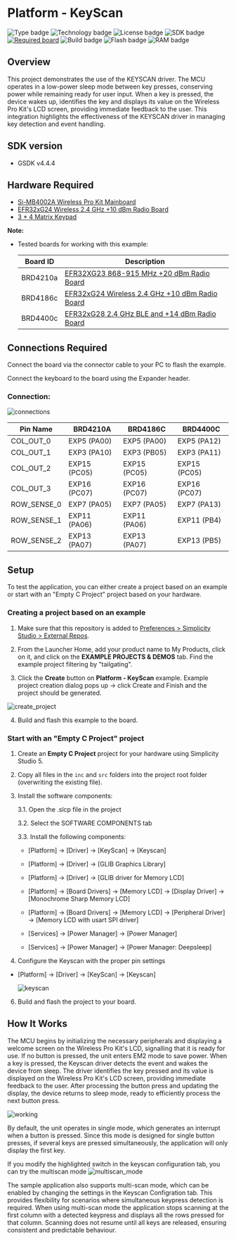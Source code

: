 
# Platform - KeyScan #
![Type badge](https://img.shields.io/badge/dynamic/json?url=https://raw.githubusercontent.com/SiliconLabs/application_examples_ci/master/platform_applications/platform_keyscan_common.json&label=Type&query=type&color=green)
![Technology badge](https://img.shields.io/badge/dynamic/json?url=https://raw.githubusercontent.com/SiliconLabs/application_examples_ci/master/platform_applications/platform_keyscan_common.json&label=Technology&query=technology&color=green)
![License badge](https://img.shields.io/badge/dynamic/json?url=https://raw.githubusercontent.com/SiliconLabs/application_examples_ci/master/platform_applications/platform_keyscan_common.json&label=License&query=license&color=green)
![SDK badge](https://img.shields.io/badge/dynamic/json?url=https://raw.githubusercontent.com/SiliconLabs/application_examples_ci/master/platform_applications/platform_keyscan_common.json&label=SDK&query=sdk&color=green)
[![Required board](https://img.shields.io/badge/Adafruit-3%20%204%20Matrix%20Keypad-green)](https://www.adafruit.com/product/3845)
![Build badge](https://img.shields.io/endpoint?url=https://raw.githubusercontent.com/SiliconLabs/application_examples_ci/master/platform_applications/platform_keyscan_build_status.json)
![Flash badge](https://img.shields.io/badge/dynamic/json?url=https://raw.githubusercontent.com/SiliconLabs/application_examples_ci/master/platform_applications/platform_keyscan_common.json&label=Flash&query=flash&color=blue)
![RAM badge](https://img.shields.io/badge/dynamic/json?url=https://raw.githubusercontent.com/SiliconLabs/application_examples_ci/master/platform_applications/platform_keyscan_common.json&label=RAM&query=ram&color=blue)

## Overview ##

This project demonstrates the use of the KEYSCAN driver. The MCU operates in a low-power sleep mode between key presses, conserving power while remaining ready for user input. When a key is pressed, the device wakes up, identifies the key and displays its value on the Wireless Pro Kit's LCD screen, providing immediate feedback to the user. This integration highlights the effectiveness of the KEYSCAN driver in managing key detection and event handling.

## SDK version ##

- GSDK v4.4.4

## Hardware Required ##
- [Si-MB4002A Wireless Pro Kit Mainboard](https://www.silabs.com/development-tools/wireless/wireless-pro-kit-mainboard?tab=overview)
- [EFR32xG24 Wireless 2.4 GHz +10 dBm Radio Board](https://www.silabs.com/development-tools/wireless/xg24-rb4186c-efr32xg24-wireless-gecko-radio-board?tab=overview)
- [3 * 4 Matrix Keypad](https://www.adafruit.com/product/3845)

**Note:**

   - Tested boards for working with this example:

      | Board ID | Description  |
      | ---------------------- | ------ |
      | BRD4210a | [EFR32XG23 868-915 MHz +20 dBm Radio Board](https://www.silabs.com/development-tools/wireless/xg23-rb4210a-efr32xg23-868-915-mhz-20-dbm-radio-board?tab=overview)|
      | BRD4186c | [EFR32xG24 Wireless 2.4 GHz +10 dBm Radio Board](https://www.silabs.com/development-tools/wireless/xg24-rb4186c-efr32xg24-wireless-gecko-radio-board?tab=overview)|
      | BRD4400c | [EFR32xG28 2.4 GHz BLE and +14 dBm Radio Board](https://www.silabs.com/development-tools/wireless/xg28-rb4400c-efr32xg28-2-4-ghz-ble-and-14-dbm-radio-board?tab=overview)|

## Connections Required ##

Connect the board via the connector cable to your PC to flash the example.

Connect the keyboard to the board using the Expander header.

### Connection: ###
![connections](image/keyboard_connection.png)

| Pin Name | BRD4210A | BRD4186C| BRD4400C |
| --- | --- | --- | --- |
| COL_OUT_0 | EXP5 (PA00) | EXP5 (PA00) | EXP5 (PA12) |
| COL_OUT_1 | EXP3 (PA10) | EXP3 (PB05) | EXP3 (PA11)|
| COL_OUT_2 | EXP15 (PC05) | EXP15 (PC05) | EXP15 (PC05) |
| COL_OUT_3 | EXP16 (PC07) | EXP16 (PC07) | EXP16 (PC07) |
| ROW_SENSE_0| EXP7 (PA05) | EXP7 (PA05) | EXP7 (PA13) |
| ROW_SENSE_1| EXP11 (PA06) | EXP11 (PA06) | EXP11 (PB4) |
| ROW_SENSE_2| EXP13 (PA07) | EXP13 (PA07) | EXP13 (PB5) |

## Setup ##

To test the application, you can either create a project based on an example or start with an "Empty C Project" project based on your hardware.

### Creating a project based on an example ###

1. Make sure that this repository is added to [Preferences > Simplicity Studio > External Repos](https://docs.silabs.com/simplicity-studio-5-users-guide/latest/ss-5-users-guide-about-the-launcher/welcome-and-device-tabs).

2. From the Launcher Home, add your product name to My Products, click on it, and click on the **EXAMPLE PROJECTS & DEMOS** tab. Find the example project filtering by "tailgating".

3. Click the **Create** button on **Platform - KeyScan** example. Example project creation dialog pops up -> click Create and Finish and the project should be generated.

![create_project](image/create_app.png)

4. Build and flash this example to the board.

### Start with an "Empty C Project" project ###

1. Create an **Empty C Project** project for your hardware using Simplicity Studio 5.

2. Copy all files in the `inc` and `src` folders into the project root folder (overwriting the existing file).

3. Install the software components:

    3.1. Open the .slcp file in the project

    3.2. Select the SOFTWARE COMPONENTS tab

    3.3. Install the following components:

    - [Platform] → [Driver] → [KeyScan] → [Keyscan]

    - [Platform] → [Driver] → [GLIB Graphics Library]

    - [Platform] → [Driver] → [GLIB driver for Memory LCD]

    - [Platform] → [Board Drivers] → [Memory LCD] → [Display Driver] → [Monochrome Sharp Memory LCD]

    - [Platform] → [Board Drivers] → [Memory LCD] → [Peripheral Driver] → [Memory LCD with usart SPI driver]
    
    - [Services] → [Power Manager] → [Power Manager]

    - [Services] → [Power Manager] → [Power Manager: Deepsleep]

4. Configure the Keyscan with the proper pin settings
- [Platform] → [Driver] → [KeyScan] → [Keyscan]

    ![keyscan](image/keyscan_config.png)
6. Build and flash the project to your board.

## How It Works ##
The MCU begins by initializing the necessary peripherals and displaying a welcome screen on the Wireless Pro Kit's LCD, signalling that it is ready for use. If no button is pressed, the unit enters EM2 mode to save power. When a key is pressed, the Keyscan driver detects the event and wakes the device from sleep. The driver identifies the key pressed and its value is displayed on the Wireless Pro Kit's LCD screen, providing immediate feedback to the user. After processing the button press and updating the display, the device returns to sleep mode, ready to efficiently process the next button press.

![working](image/working.gif)

By default, the unit operates in single mode, which generates an interrupt when a button is pressed. Since this mode is designed for single button presses, if several keys are pressed simultaneously, the application will only display the first key.

If you modify the highlighted switch in the keyscan configuration tab, you can try the multiscan mode
![multiscan_mode](image/multiscan_config.png)

The sample application also supports multi-scan mode, which can be enabled by changing the settings in the Keyscan Configration tab. This provides flexibility for scenarios where simultaneous keypress detection is required. When using multi-scan mode the application stops scanning at the first column with a detected keypress and displays all the rows pressed for that column. Scanning does not resume until all keys are released, ensuring consistent and predictable behaviour.